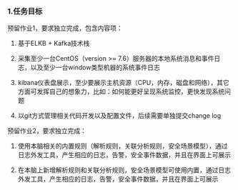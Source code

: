 ### 1.任务目标

预留作业1，要求独立完成，包含内容项：

 1) 基于ELKB + Kafka技术栈

 2) 采集至少一台CentOS（version >= 7.6）服务器的本地系统消息和事件日志，以及至少一台window类型机器的系统事件日志

 3) kibana仪表盘展示，至少要展示主机资源（CPU，内存，磁盘和网络），其它方面可发挥自己的想象力，比如：如何能更好呈现系统监控，更快发现系统问题

 4) 以git方式管理相关代码开发以及配置文件，后续需要单独提交change log



预留作业2，要求独立完成：

 1) 使用本脑相关的内置规则（解析规则，关联分析规则，安全场景模型），通过日志外发工具，产生相应的日志，告警，安全事件数据，并且在界面上可展示

 2) 在本脑上新增解析规则和关联分析规则，安全场景模型可使用内置，通过日志外发工具，产生相应的日志，告警，安全事件数据，并且在界面上可展示